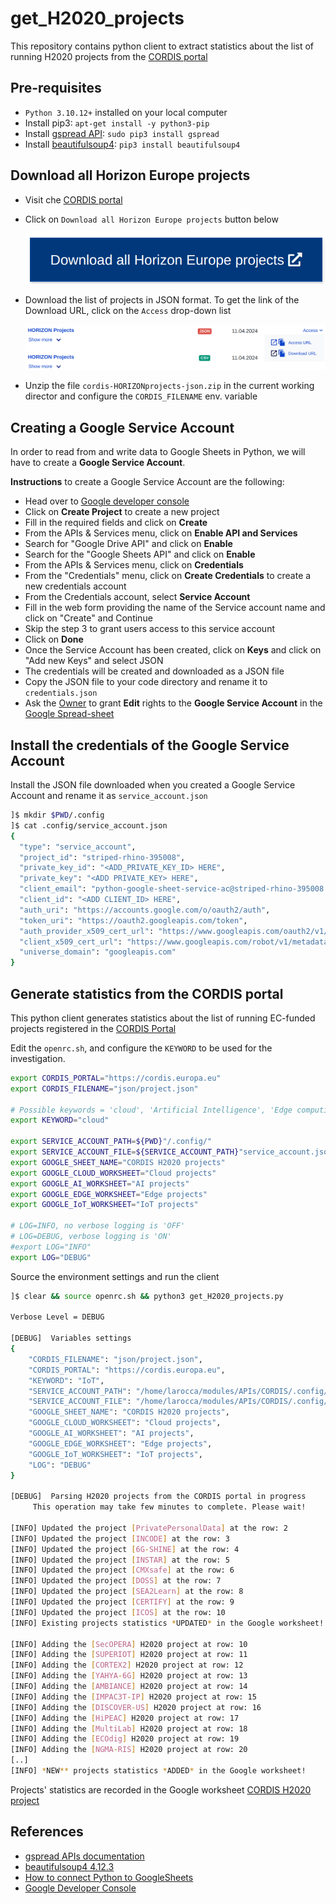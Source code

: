 # get_H2020_projects
This repository contains python client to extract statistics about the list of running H2020 projects from the [CORDIS portal](https://cordis.europa.eu/projects)

## Pre-requisites

* `Python 3.10.12+` installed on your local computer
* Install pip3: `apt-get install -y python3-pip`
* Install [gspread API](https://docs.gspread.org/en/v5.10.0/): `sudo pip3 install gspread`
* Install [beautifulsoup4](https://pypi.org/project/beautifulsoup4/): `pip3 install beautifulsoup4`

## Download all Horizon Europe projects

* Visit che [CORDIS portal](https://cordis.europa.eu/projects)
* Click on `Download all Horizon Europe projects` button below
  
  ![CORDIS](./imgs/img01.png)
  
* Download the list of projects in JSON format. To get the link of the Download URL, click on the `Access` drop-down list
  
  ![CORDIS](./imgs/img02.png)
  
* Unzip the file `cordis-HORIZONprojects-json.zip` in the current working director and configure the `CORDIS_FILENAME` env. variable
  
## Creating a Google Service Account

In order to read from and write data to Google Sheets in Python,
we will have to create a **Google Service Account**.

**Instructions** to create a Google Service Account are the following:

* Head over to [Google developer console](https://console.cloud.google.com/)
* Click on **Create Project** to create a new project
* Fill in the required fields and click on **Create**
* From the APIs & Services menu, click on **Enable API and Services**
* Search for "Google Drive API" and click on **Enable**
* Search for the "Google Sheets API" and click on **Enable**
* From the APIs & Services menu, click on **Credentials**
* From the "Credentials" menu, click on **Create Credentials** to create a new credentials account
* From the Credentials account, select **Service Account**
* Fill in the web form providing the name of the Service account name and click on "Create" and Continue
* Skip the step 3 to grant users access to this service account
* Click on **Done**
* Once the Service Account has been created, click on **Keys** and click on "Add new Keys" and select JSON
* The credentials will be created and downloaded as a JSON file
* Copy the JSON file to your code directory and rename it to `credentials.json`
* Ask the [Owner](mailto:giuseppe.larocca@egi.eu) to grant **Edit** rights to the **Google Service Account** in the [Google Spread-sheet](https://docs.google.com/spreadsheets/d/18jLSH_IYCmrDOPyaEZqXz1DUfDLLU0v7COS7p6-jv_Y/edit)

## Install the credentials of the Google Service Account

Install the JSON file downloaded when you created a Google Service Account and rename it as `service_account.json`

```bash
]$ mkdir $PWD/.config
]$ cat .config/service_account.json
{
  "type": "service_account",
  "project_id": "striped-rhino-395008",
  "private_key_id": "<ADD_PRIVATE_KEY_ID> HERE",
  "private_key": "<ADD PRIVATE_KEY> HERE",
  "client_email": "python-google-sheet-service-ac@striped-rhino-395008.iam.gserviceaccount.com",
  "client_id": "<ADD CLIENT_ID> HERE",
  "auth_uri": "https://accounts.google.com/o/oauth2/auth",
  "token_uri": "https://oauth2.googleapis.com/token",
  "auth_provider_x509_cert_url": "https://www.googleapis.com/oauth2/v1/certs",
  "client_x509_cert_url": "https://www.googleapis.com/robot/v1/metadata/x509/python-google-sheet-service-ac%40striped-rhino-395008.iam.gserviceaccount.com",
  "universe_domain": "googleapis.com"
}
```
## Generate statistics from the CORDIS portal

This python client generates statistics about the list of running EC-funded projects registered in the [CORDIS Portal](https://cordis.europa.eu/)

Edit the `openrc.sh`, and configure the `KEYWORD` to be used for the investigation.

```bash
export CORDIS_PORTAL="https://cordis.europa.eu"
export CORDIS_FILENAME="json/project.json"

# Possible keywords = 'cloud', 'Artificial Intelligence', 'Edge computing', 'IoT'
export KEYWORD="cloud"

export SERVICE_ACCOUNT_PATH=${PWD}"/.config/"
export SERVICE_ACCOUNT_FILE=${SERVICE_ACCOUNT_PATH}"service_account.json"
export GOOGLE_SHEET_NAME="CORDIS H2020 projects"
export GOOGLE_CLOUD_WORKSHEET="Cloud projects"
export GOOGLE_AI_WORKSHEET="AI projects"
export GOOGLE_EDGE_WORKSHEET="Edge projects"
export GOOGLE_IoT_WORKSHEET="IoT projects"

# LOG=INFO, no verbose logging is 'OFF'
# LOG=DEBUG, verbose logging is 'ON'
#export LOG="INFO"
export LOG="DEBUG"
```

Source the environment settings and run the client

```bash
]$ clear && source openrc.sh && python3 get_H2020_projects.py

Verbose Level = DEBUG

[DEBUG]  Variables settings
{
    "CORDIS_FILENAME": "json/project.json",
    "CORDIS_PORTAL": "https://cordis.europa.eu",
    "KEYWORD": "IoT",
    "SERVICE_ACCOUNT_PATH": "/home/larocca/modules/APIs/CORDIS/.config/",
    "SERVICE_ACCOUNT_FILE": "/home/larocca/modules/APIs/CORDIS/.config/service_account.json",
    "GOOGLE_SHEET_NAME": "CORDIS H2020 projects",
    "GOOGLE_CLOUD_WORKSHEET": "Cloud projects",
    "GOOGLE_AI_WORKSHEET": "AI projects",
    "GOOGLE_EDGE_WORKSHEET": "Edge projects",
    "GOOGLE_IoT_WORKSHEET": "IoT projects",
    "LOG": "DEBUG"
}

[DEBUG]  Parsing H2020 projects from the CORDIS portal in progress
	 This operation may take few minutes to complete. Please wait!

[INFO] Updated the project [PrivatePersonalData] at the row: 2
[INFO] Updated the project [INCODE] at the row: 3
[INFO] Updated the project [6G-SHINE] at the row: 4
[INFO] Updated the project [INSTAR] at the row: 5
[INFO] Updated the project [CMXsafe] at the row: 6
[INFO] Updated the project [DOSS] at the row: 7
[INFO] Updated the project [SEA2Learn] at the row: 8
[INFO] Updated the project [CERTIFY] at the row: 9
[INFO] Updated the project [ICOS] at the row: 10
[INFO] Existing projects statistics *UPDATED* in the Google worksheet!

[INFO] Adding the [SecOPERA] H2020 project at row: 10
[INFO] Adding the [SUPERIOT] H2020 project at row: 11
[INFO] Adding the [CORTEX2] H2020 project at row: 12
[INFO] Adding the [YAHYA-6G] H2020 project at row: 13
[INFO] Adding the [AMBIANCE] H2020 project at row: 14
[INFO] Adding the [IMPAC3T-IP] H2020 project at row: 15
[INFO] Adding the [DISCOVER-US] H2020 project at row: 16
[INFO] Adding the [HiPEAC] H2020 project at row: 17
[INFO] Adding the [MultiLab] H2020 project at row: 18
[INFO] Adding the [ECOdig] H2020 project at row: 19
[INFO] Adding the [NGMA-RIS] H2020 project at row: 20
[..]
[INFO] *NEW** projects statistics *ADDED* in the Google worksheet!
```

Projects' statistics are recorded in the Google worksheet [CORDIS H2020 project](https://docs.google.com/spreadsheets/d/18jLSH_IYCmrDOPyaEZqXz1DUfDLLU0v7COS7p6-jv_Y/edit) 


## References
* [gspread APIs documentation](https://docs.gspread.org/en/v5.10.0/)
* [beautifulsoup4 4.12.3](https://pypi.org/project/beautifulsoup4/)
* [How to connect Python to GoogleSheets](https://blog.coupler.io/python-to-google-sheets/)
* [Google Developer Console](https://console.cloud.google.com/apis/dashboard)

